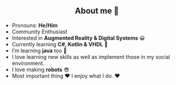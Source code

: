 <h2 align="center">About me 🧐 </h2>

- Pronouns: **He/Him**
- Community Enthusiast
- Interested in **Augmented Reality & Digital Systems** :grinning:
- Currently learning **C#, Kotlin & VHDL** :star_struck:
- I’m learning **java** too :muscle:
- I love learning new skills as well as implement those in my social environment.
- I love making **robots** :sunglasses:
- Most important thing :heart: I enjoy what I do. :heart:

<!--## Más sobre mí :man:
Me desenvuelvo en áreas 
:purple_heart: Kind people are my kinda people

:100: Radical for Jesus

:star: Uniquely naive tho independent

:apple: Beginner mindset (**open to learning**)

:sparkles: Child at heart (**i see the world as magical**)


>*I love to race in where angels fear to tread. Committed to face fears & overcome them. In order to escape any feeling of being stuck, i often travel.*
>
<!--
**MurilloJam/MurilloJam** is a ✨ _special_ ✨ repository because its `README.md` (this file) appears on your GitHub profile.

Here are some ideas to get you started:

- 🔭 I’m currently working on ...
- 🌱 I’m currently learning ...
- 👯 I’m looking to collaborate on ...
- 🤔 I’m looking for help with ...
- 💬 Ask me about ...
- 📫 How to reach me: ...
- 😄 Pronouns: ...
- ⚡ Fun fact: ...
-->
